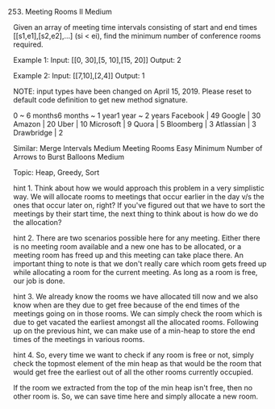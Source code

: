 253. Meeting Rooms II
Medium

Given an array of meeting time intervals consisting of start and end times [[s1,e1],[s2,e2],...] (si < ei), find the minimum number of conference rooms required.

Example 1:
Input: [[0, 30],[5, 10],[15, 20]]
Output: 2

Example 2:
Input: [[7,10],[2,4]]
Output: 1

NOTE: input types have been changed on April 15, 2019. Please reset to default code definition to get new method signature.

0 ~ 6 months6 months ~ 1 year1 year ~ 2 years
Facebook | 49 Google | 30 Amazon | 20 Uber | 10 Microsoft | 9 Quora | 5 Bloomberg | 3 Atlassian | 3 Drawbridge | 2

Similar:
Merge Intervals Medium
Meeting Rooms Easy
Minimum Number of Arrows to Burst Balloons Medium

Topic: Heap, Greedy, Sort

hint 1. Think about how we would approach this problem in a very simplistic way. We will allocate rooms to meetings that occur earlier in the day v/s the ones that occur later on, right?
If you've figured out that we have to sort the meetings by their start time, the next thing to think about is how do we do the allocation? 

hint 2.
There are two scenarios possible here for any meeting. Either there is no meeting room available and a new one has to be allocated, or a meeting room has freed up and this meeting can take place there.
An important thing to note is that we don't really care which room gets freed up while allocating a room for the current meeting. As long as a room is free, our job is done. 

hint 3.
We already know the rooms we have allocated till now and we also know when are they due to get free because of the end times of the meetings going on in those rooms. We can simply check the room which is due to get vacated the earliest amongst all the allocated rooms.
Following up on the previous hint, we can make use of a min-heap to store the end times of the meetings in various rooms. 

hint 4.
So, every time we want to check if any room is free or not, simply check the topmost element of the min heap as that would be the room that would get free the earliest out of all the other rooms currently occupied. 

If the room we extracted from the top of the min heap isn't free, then no other room is. So, we can save time here and simply allocate a new room.
